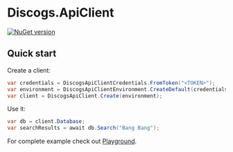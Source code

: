 # Discogs.ApiClient

[![NuGet version](https://badge.fury.io/nu/Discogs.ApiClient.svg)](https://www.nuget.org/packages/Discogs.ApiClient)

## Quick start

Create a client:
```C#
var credentials = DiscogsApiClientCredentials.FromToken("<TOKEN>");
var environment = DiscogsApiClientEnvironment.CreateDefault(credentials);
var client = DiscogsApiClient.Create(environment);
```

Use it:
```C#
var db = client.Database;
var searchResults = await db.Search("Bang Bang");
```

For complete example check out [Playground](https://github.com/ilyalatt/Discogs.ApiClient/blob/master/src/Playground/Program.cs).
